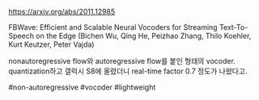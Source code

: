https://arxiv.org/abs/2011.12985

FBWave: Efficient and Scalable Neural Vocoders for Streaming
  Text-To-Speech on the Edge (Bichen Wu, Qing He, Peizhao Zhang, Thilo Koehler, Kurt Keutzer, Peter Vajda)

nonautoregressive flow와 autoregressive flow를 붙인 형태의 vocoder. quantization하고 갤럭시 S8에 올렸더니 real-time factor 0.7 정도가 나왔다고.

#non-autoregressive #vocoder #lightweight 